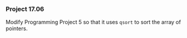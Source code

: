 ### Project 17.06

Modify Programming Project 5 so that it uses `qsort` to sort the array of
pointers.
